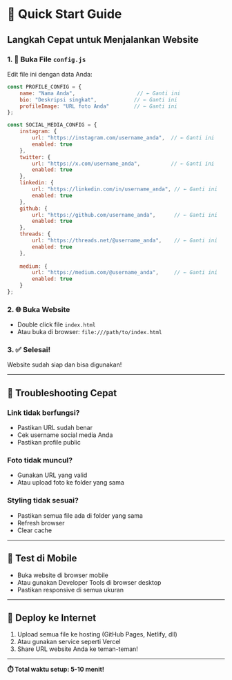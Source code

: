 # 🚀 Quick Start Guide

## Langkah Cepat untuk Menjalankan Website

### 1. 📁 Buka File `config.js`
Edit file ini dengan data Anda:

```javascript
const PROFILE_CONFIG = {
    name: "Nama Anda",                    // ← Ganti ini
    bio: "Deskripsi singkat",            // ← Ganti ini  
    profileImage: "URL foto Anda"        // ← Ganti ini
};

const SOCIAL_MEDIA_CONFIG = {
    instagram: {
        url: "https://instagram.com/username_anda",  // ← Ganti ini
        enabled: true
    },
    twitter: {
        url: "https://x.com/username_anda",          // ← Ganti ini
        enabled: true
    },
    linkedin: {
        url: "https://linkedin.com/in/username_anda", // ← Ganti ini
        enabled: true
    },
    github: {
        url: "https://github.com/username_anda",      // ← Ganti ini
        enabled: true
    },
    threads: {
        url: "https://threads.net/@username_anda",    // ← Ganti ini
        enabled: true
    },
    
    medium: {
        url: "https://medium.com/@username_anda",     // ← Ganti ini
        enabled: true
    }
};
```

### 2. 🌐 Buka Website
- Double click file `index.html`
- Atau buka di browser: `file:///path/to/index.html`

### 3. ✅ Selesai!
Website sudah siap dan bisa digunakan!

---

## 🔧 Troubleshooting Cepat

### Link tidak berfungsi?
- Pastikan URL sudah benar
- Cek username social media Anda
- Pastikan profile public

### Foto tidak muncul?
- Gunakan URL yang valid
- Atau upload foto ke folder yang sama

### Styling tidak sesuai?
- Pastikan semua file ada di folder yang sama
- Refresh browser
- Clear cache

---

## 📱 Test di Mobile
- Buka website di browser mobile
- Atau gunakan Developer Tools di browser desktop
- Pastikan responsive di semua ukuran

---

## 🚀 Deploy ke Internet
1. Upload semua file ke hosting (GitHub Pages, Netlify, dll)
2. Atau gunakan service seperti Vercel
3. Share URL website Anda ke teman-teman!

---

**⏱️ Total waktu setup: 5-10 menit!** 